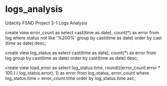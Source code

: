 # logs_analysis
Udacity FSND Project 3-1 Logs Analysis

create view error_count as select cast(time as date), count(*) as error from log where status not like '%200%' group by cast(time as date) order by cast (time as date) desc;

create view log_status as select cast(time as date), count(*) as error from log group by cast(time as date) order by cast(time as date) desc;

create view load_error as select log_status.time, round(((error_count.error * 100.) / log_status.error), 1) as error from log_status, error_count where log_status.time = error_count.time order by log_status.time asc;
